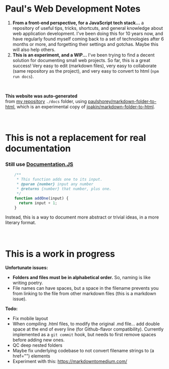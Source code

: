 # Paul's Web Development Notes             
1. **From a front-end perspective, for a JavaScript tech stack...** a repository of useful tips, tricks, shortcuts, and general knowledge about web application development. I've been doing this for 10 years now, and have regularly found myself coming back to a set of technologies after 6 months or more, and forgetting their settings and gotchas. Maybe this will also help others.             
2. **This is an experiment, and a WIP...** I've been trying to find a decent solution for documenting small web projects. So far, this is a great success! Very easy to edit (markdown files), very easy to collaborate (same repository as the project), and very easy to convert to html (`npm run docs`).             
<br />             
             
**This website was auto-generated**             
from [my repository](http://github.com/paulshorey/ps) `./docs` folder, using [paulshorey/markdown-folder-to-html](https://github.com/paulshorey/markdown-folder-to-html), which is an experimental copy of [joakin/markdown-folder-to-html](https://github.com/joakin/markdown-folder-to-html).             
<br /><br />             
             
# This is not a replacement for real documentation             
### Still use [Documentation.JS](https://github.com/documentationjs/documentation/blob/master/docs/GETTING_STARTED.md)             
```javascript             
    /**             
     * This function adds one to its input.             
     * @param {number} input any number             
     * @returns {number} that number, plus one.             
     */             
    function addOne(input) {             
      return input + 1;             
    }             
```             
Instead, this is a way to document more abstract or trivial ideas, in a more literary format.             
<br /><br />             
             
             
# This is a work in progress             
             
**Unfortunate issues:**             
* **Folders and files must be in alphabetical order.** So, naming is like writing poetry.             
* File names can have spaces, but a space in the filename prevents you from linking to the file from other markdown files (this is a markdown issue).             
             
             
**Todo:**             
* Fix mobile layout             
* When compiling .html files, to modify the original .md file... add double space at the end of every line (for Github-flavor compatibility). Currently implemented as a `git commit` hook, but needs to first remove spaces before adding new ones.             
* QC deep nested folders             
* Maybe fix underlying codebase to not convert filename strings to (a href="") elements             
* Experiment with this: https://markdowntomedium.com/             
             
